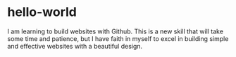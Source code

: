# hello-world
I am learning to build websites with Github. 
This is a new skill that will take some time and patience,
but I have faith in myself to excel in building simple and effective websites
with a beautiful design.
